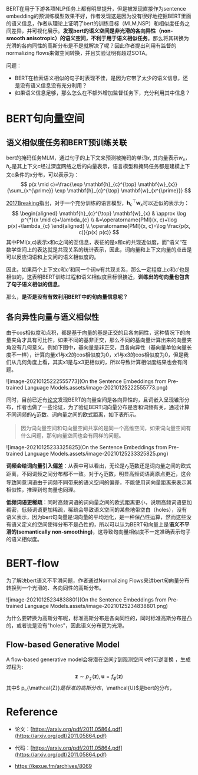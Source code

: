 BERT在用于下游各项NLP任务上都有明显提升，但是被发现直接作为sentence embedding的预训练模型效果不好，作者发现这是因为没有很好地挖掘BERT里面的语义信息，作者从理论上证明了bert的训练目标（MLM,NSP）和相似度任务之间差异，并可视化展示。**发现bert的语义空间是非光滑的各向异性（non-smooth anisotropic）的语义空间，不利于用于语义相似任务**。那么将其转换为光滑的各向同性的高斯分布是不是就解决了呢？因此作者提出利用有监督的normalizing flows来做空间转换，并且实验证明有超过SOTA。

问题：

- BERT在检索语义相似的句子时表现不佳，是因为它带了太少的语义信息，还是没有语义信息没有充分利用？
- 如果语义信息足够，那么怎么在不额外增加监督任务下，充分利用其中信息？

# BERT句向量空间

## 语义相似度任务和BERT预训练关联

bert的掩码任务MLM，通过句子的上下文来预测被掩码的单词$x$, 其向量表示$w_x$，$h_c$是其上下文$c$经过深度网络之后的向量表示，语言模型和掩码任务都是建模上下文c条件的x分布，可以表示为：
$$
p(x \mid c)=\frac{\exp \mathbf{h}_{c}^{\top} \mathbf{w}_{x}}{\sum_{x^{\prime}} \exp \mathbf{h}_{c}^{\top} \mathbf{w}_{x^{\prime}}}
$$

[2017Breaking](http://www.researchgate.net/publication/321025432_Breaking_the_Softmax_Bottleneck_A_High-Rank_RNN_Language_Model)指出，对于一个充分训练的语言模型，$\mathbf{h}_{c}^{\top} \mathbf{w}_{x}$可以近似的表示为：
$$
\begin{aligned} \mathbf{h}_{c}^{\top} \mathbf{w}_{x} & \approx \log p^{*}(x \mid c)+\lambda_{c} \\ &=\operatorname{PMI}(x, c)+\log p(x)+\lambda_{c} \end{aligned} \\
\operatorname{PMI}(x, c)=\log \frac{p(x, c)}{p(x) p(c)}
$$
其中PMI(x,c)表示x和c之间的互信息，表征的是x和c的共现近似度，而”语义“在数学空间上的表达就是共现关系的统计表示，因此，词向量和上下文向量的点击是可以反应词语和上文问的语义相似度的。

因此，如果两个上下文$c$和$c'$和同一个词w有共现关系，那么一定程度上$c$和$c'$也是相似的，这表明BERT训练过程和语义相似度目标很接近，**训练出的句向量也包含了句子语义相似的信息**。

那么，**是否是没有有效利用BERT中的句向量信息呢？**

## 各向异性向量与语义相似性

由于cos相似度和点积，都是基于向量的基是正交的且各向同性，这种情况下的向量夹角才具有可比性，如果不同的基非正交，那么不同的基向量计算出来的向量夹角没有几何意义。例如下图中，基向量是非正交，且各向异性（基向量单位向量长度不一样），计算向量x1与x2的cos相似度为0，x1与x3的cos相似度为0，但是我们从几何角度上看，其实x1是与x3更相似的，所以导致计算相似度结果也会有问题。

![image-20210125222555773](On the Sentence Embeddings from Pre-trained Language Models.assets/image-20210125222555773.png)

同时，目前已近有[论文](https://arxiv.org/abs/1907.12009)发现BERT的向量空间是各向异性的，且词嵌入呈现锥形分布，作者也做了一些论证，为了验证BERT词向量分布是否和词频有关，通过计算不同词频的$\mathcal{l}_2$范数、词向量之间的欧式距离，如下表所示。

> 因为词向量空间和句向量空间共享的是同一个高维空间，如果词向量空间有什么问题，那句向量空间也会有同样的问题。

![image-20210125233325825](On the Sentence Embeddings from Pre-trained Language Models.assets/image-20210125233325825.png)

**词频会给词向量引入偏差**：从表中可以看出，无论是$\mathcal{l}_2$范数还是词向量之间的欧式距离，不同词频之间分布都不一致。对于$\mathcal{l}_2$范数，明显高频词语离原点更近，这会导致同意词语由于词频不同带来的语义空间的偏差，不能使用词向量距离来表示其相似性，推理到句向量也同理。

**低频词语更稀疏**：同时高频词语的词向量之间的欧式距离更小，说明高频词语更加稠密，低频词语更加稀疏，稀疏会导致语义空间的某些地带空白（holes），没有语义表示，因为bert句向量是词向量的平均池化，是一种保凸性运算，然而这些没有语义定义的空间使得分布不是凸性的，所以可以认为BERT句向量上是**语义不平滑的(semantically non-smoothing)**，这导致句向量相似度不一定准确表示句子的语义相似度。

# BERT-flow

为了解决bert语义不平滑问题，作者通过Normalizing Flows来讲bert句向量分布转换到一个光滑的、各向同性的高斯分布。

![image-20210125234838801](On the Sentence Embeddings from Pre-trained Language Models.assets/image-20210125234838801.png)

为什么要转换为高斯分布呢，标准高斯分布是各向同性的，同时标准高斯分布是凸的，或者说是没有"holes"，因此语义分布更为光滑。

## Flow-based Generative Model

A flow-based generative model会将潜在空间$\mathcal{Z}$到观测空间$\mathcal{U}$的可逆变换 ，生成过程为:
$$
\mathbf{z} \sim p_{\mathcal{Z}}(\mathbf{z}), \mathbf{u}=f_{\phi}(\mathbf{z})
$$
其中$ p_{\mathcal{Z}}$是标准的高斯分布，$\mathcal{U}$是bert的分布，

# Reference

- 论文：[https://arxiv.org/pdf/2011.05864.pdf](https://arxiv.org/pdf/2011.05864.pdf)
- 代码：[https://arxiv.org/pdf/2011.05864.pdf](https://arxiv.org/pdf/2011.05864.pdf)

- https://kexue.fm/archives/8069

